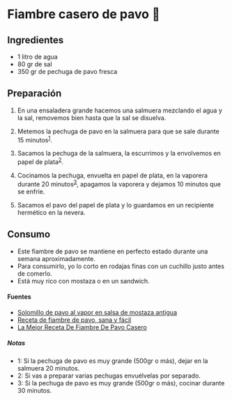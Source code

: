 # Fiambre casero de pavo :poultry_leg:

## Ingredientes

-   1 litro de agua
-   80 gr de sal
-   350 gr de pechuga de pavo fresca


## Preparación

1.  En una ensaladera grande hacemos una salmuera mezclando el agua y la sal, removemos bien hasta que la sal se disuelva.

2.  Metemos la pechuga de pavo en la salmuera para que se sale durante 15 minutos<sup>[1](#footnote1)</sup>.

3.  Sacamos la pechuga de la salmuera, la escurrimos y la envolvemos en papel de plata<sup>[2](#footnote2)</sup>.

4.  Cocinamos la pechuga, envuelta en papel de plata, en la vaporera durante 20 minutos<sup>[3](#footnote3)</sup>, apagamos la vaporera y dejamos 10 minutos que se enfríe.

5.  Sacamos el pavo del papel de plata y lo guardamos en un recipiente hermético en la nevera.

## Consumo

-   Este fiambre de pavo se mantiene en perfecto estado durante una semana aproximadamente.
-   Para consumirlo, yo lo corto en rodajas finas con un cuchillo justo antes de comerlo.
-   Está muy rico con mostaza o en un sandwich.

#### Fuentes

-   [Solomillo de pavo al vapor en salsa de mostaza antigua](http://lasrecetasdefranciscoypablo.blogspot.com/2014/05/solomillo-de-pavo-al-vapor-en-salsa-de.html)
-   [Receta de fiambre de pavo, sana y fácil
    ](https://www.youtube.com/watch?v=aeBBStgRObU)
-   [La Mejor Receta De Fiambre De Pavo Casero](http://www.galissea.com/la-mejor-receta-de-fiambre-de-pavo-casero/)

##### Notas

-   <a name="footnote1">1</a>: Si la pechuga de pavo es muy grande (500gr o más), dejar en la salmuera 20 minutos.
-   <a name="footnote2">2</a>: Si vas a preparar varias pechugas envuélvelas por separado.
-   <a name="footnote3">3</a>: Si la pechuga de pavo es muy grande (500gr o más), cocinar durante 30 minutos.
